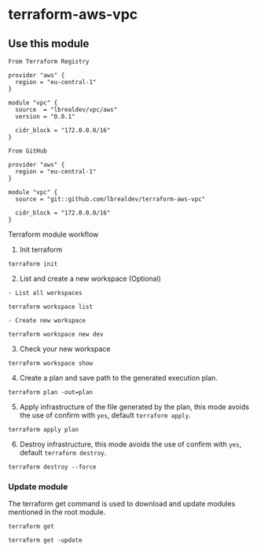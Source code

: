 # terraform-aws-vpc

## Use this module
```
From Terraform Registry

provider "aws" {
  region = "eu-central-1"
}

module "vpc" {
  source  = "lbrealdev/vpc/aws"
  version = "0.0.1"
  
  cidr_block = "172.0.0.0/16"
}
```
```
From GitHub

provider "aws" {
  region = "eu-central-1"
}

module "vpc" {
  source = "git::github.com/lbrealdev/terraform-aws-vpc"

  cidr_block = "172.0.0.0/16"
}
```
Terraform module workflow

1. Init terraform
```
terraform init
```
2. List and create a new workspace (Optional)
```
- List all workspaces

terraform workspace list

- Create new workspace

terraform workspace new dev
```
3. Check your new workspace
```
terraform workspace show
```
4. Create a plan and save path to the generated execution plan.
```
terraform plan -out=plan
```
5. Apply infrastructure of the file generated by the plan, this mode avoids the use of confirm with `yes`, default `terraform apply`.
```
terraform apply plan
```
6. Destroy infrastructure, this mode avoids the use of confirm with `yes`, default `terraform destroy`.
```
terraform destroy --force
```
### Update module

The terraform get command is used to download and update modules mentioned in the root module.
```
terraform get
 
terraform get -update
```